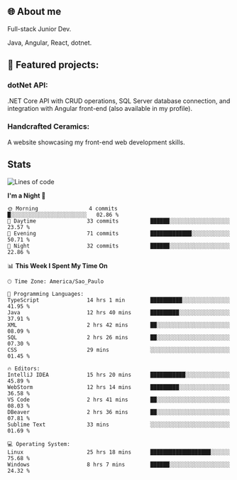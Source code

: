 ## 🌐 About me
Full-stack
Junior Dev. 

Java, Angular, React, dotnet.

## 🔧 Featured projects:
### dotNet API: 
.NET Core API with CRUD operations, SQL Server database connection, and integration with Angular front-end (also available in my profile).
### Handcrafted Ceramics: 
A website showcasing my front-end web development skills.

## Stats

<!--START_SECTION:waka-->
![Lines of code](https://img.shields.io/badge/From%20Hello%20World%20I%27ve%20Written-39.6%20thousand%20lines%20of%20code-blue)

**I'm a Night 🦉** 

```text
🌞 Morning                4 commits           █░░░░░░░░░░░░░░░░░░░░░░░░   02.86 % 
🌆 Daytime                33 commits          ██████░░░░░░░░░░░░░░░░░░░   23.57 % 
🌃 Evening                71 commits          █████████████░░░░░░░░░░░░   50.71 % 
🌙 Night                  32 commits          ██████░░░░░░░░░░░░░░░░░░░   22.86 % 
```


📊 **This Week I Spent My Time On** 

```text
🕑︎ Time Zone: America/Sao_Paulo

💬 Programming Languages: 
TypeScript               14 hrs 1 min        ██████████░░░░░░░░░░░░░░░   41.95 % 
Java                     12 hrs 40 mins      █████████░░░░░░░░░░░░░░░░   37.91 % 
XML                      2 hrs 42 mins       ██░░░░░░░░░░░░░░░░░░░░░░░   08.09 % 
SQL                      2 hrs 26 mins       ██░░░░░░░░░░░░░░░░░░░░░░░   07.30 % 
CSS                      29 mins             ░░░░░░░░░░░░░░░░░░░░░░░░░   01.45 % 

🔥 Editors: 
IntelliJ IDEA            15 hrs 20 mins      ███████████░░░░░░░░░░░░░░   45.89 % 
WebStorm                 12 hrs 14 mins      █████████░░░░░░░░░░░░░░░░   36.58 % 
VS Code                  2 hrs 41 mins       ██░░░░░░░░░░░░░░░░░░░░░░░   08.03 % 
DBeaver                  2 hrs 36 mins       ██░░░░░░░░░░░░░░░░░░░░░░░   07.81 % 
Sublime Text             33 mins             ░░░░░░░░░░░░░░░░░░░░░░░░░   01.69 % 

💻 Operating System: 
Linux                    25 hrs 18 mins      ███████████████████░░░░░░   75.68 % 
Windows                  8 hrs 7 mins        ██████░░░░░░░░░░░░░░░░░░░   24.32 % 
```


<!--END_SECTION:waka-->
